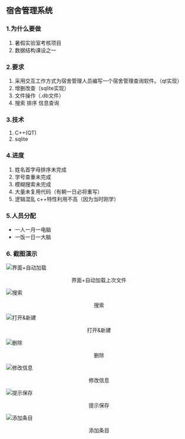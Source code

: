 ## 宿舍管理系统

### 1.为什么要做

1. 暑假实验室考核项目
2. 数据结构课设之一

### 2.要求

1. 采用交互工作方式为宿舍管理人员编写一个宿舍管理查询软件。（qt实现）
2. 增删改查（sqlite实现）
3. 文件操作（.db文件）
4. 搜索 排序 信息查询

### 3.技术

1. C++(QT)
2. sqlite

### 4.进度

1. 姓名首字母排序未完成
2. 学号查重未完成
3. 模糊搜索未完成
4. 大量未复用代码（有朝一日必将重写）
5. 逻辑混乱 c++特性利用不高（因为当时刚学）

### 5.人员分配

- 一人一月一电脑
- 一饭一日一大脑

### 6. 截图演示

![界面+自动加载](http://ww1.sinaimg.cn/large/006ZO6XQly1fwp6zo0bz3j30l70gd3yr.jpg)

<center><blod>界面+自动加载上次文件</blod></center>

![搜索](http://ww1.sinaimg.cn/large/006ZO6XQly1fwp6zo7r0ij30l70gdaad.jpg)

<center><blod>搜索</blod></center>

![打开&新建](http://ww1.sinaimg.cn/large/006ZO6XQly1fwp6zo19kyj30mv0jnq3s.jpg)

<center><blod>打开&新建</blod></center>



![删除](http://ww1.sinaimg.cn/large/006ZO6XQly1fwp6zo0sfyj30l70gdt92.jpg)

<center><blod>删除</blod></center>

![修改信息](http://ww1.sinaimg.cn/large/006ZO6XQly1fwp6zo0nk4j30l00jxt97.jpg)

<center><blod>修改信息</blod></center>

![提示保存](http://ww1.sinaimg.cn/large/006ZO6XQly1fwp6zo0omvj30l70gdaak.jpg)

<center><blod>提示保存</blod></center>

![添加条目](http://ww1.sinaimg.cn/large/006ZO6XQly1fwp6zo3jpxj30l70gdjrs.jpg)



<center><blod>添加条目</blod></center>